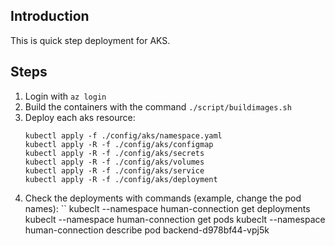 ## Introduction

This is quick step deployment for AKS.

## Steps
1. Login with `az login`
2. Build the containers with the command `./script/buildimages.sh`
3. Deploy each aks resource:
   ```
   kubectl apply -f ./config/aks/namespace.yaml
   kubectl apply -R -f ./config/aks/configmap
   kubectl apply -R -f ./config/aks/secrets
   kubectl apply -R -f ./config/aks/volumes
   kubectl apply -R -f ./config/aks/service
   kubectl apply -R -f ./config/aks/deployment
   ```
4. Check the deployments with commands (example, change the pod names):
   ``
   kubeclt --namespace human-connection get deployments
   kubeclt --namespace human-connection get pods
   kubeclt --namespace human-connection describe pod backend-d978bf44-vpj5k
   ```

